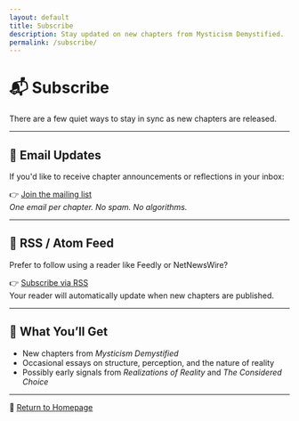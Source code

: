 ```yaml
---
layout: default
title: Subscribe
description: Stay updated on new chapters from Mysticism Demystified.
permalink: /subscribe/
---
```


# 📬 Subscribe

There are a few quiet ways to stay in sync as new chapters are released.

---

## 📨 Email Updates

If you'd like to receive chapter announcements or reflections in your inbox:

👉 [Join the mailing list](https://buttondown.com/maramcc)  
*One email per chapter. No spam. No algorithms.*

---

## 📡 RSS / Atom Feed

Prefer to follow using a reader like Feedly or NetNewsWire?

👉 [Subscribe via RSS](/feed.xml)  
Your reader will automatically update when new chapters are published.

---

## 🧭 What You’ll Get

- New chapters from *Mysticism Demystified*
- Occasional essays on structure, perception, and the nature of reality
- Possibly early signals from *Realizations of Reality* and *The Considered Choice*

---

🔗 [Return to Homepage](/index.html)

